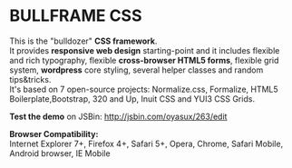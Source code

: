 <h1>BULLFRAME CSS</h1>

This is the "bulldozer" <b>CSS framework</b>.<br>
It provides <b>responsive web design</b> starting-point and it includes flexible and rich typography, flexible <b>cross-browser HTML5 forms</b>, flexible grid system, 
<b>wordpress</b> core styling, several helper classes and random tips&tricks.<br>
It's based on 7 open-source projects: Normalize.css, Formalize, HTML5 Boilerplate,Bootstrap, 320 and Up, Inuit CSS and YUI3 CSS Grids.

<b>Test the demo</b> on JSBin: http://jsbin.com/oyasux/263/edit

<b>Browser Compatibility:</b><br>
Internet Explorer 7+, Firefox 4+, Safari 5+, Opera, Chrome, Safari Mobile, Android browser, IE Mobile
 

